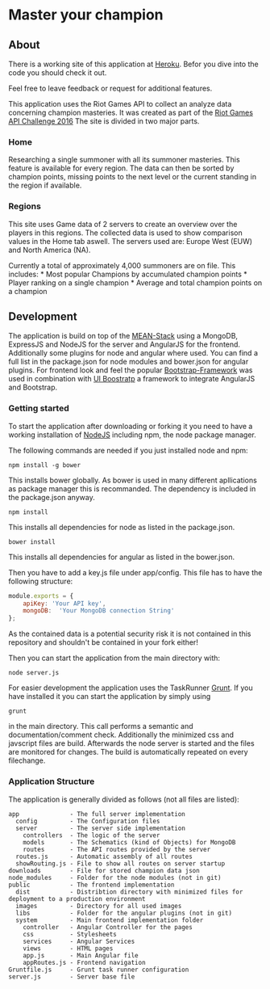 # Master your champion

## About

There is a working site of this application at [Heroku](https://pure-cliffs-83291.herokuapp.com). Befor you dive into the code you should check it out.

Feel free to leave feedback or request for additional features.

This application uses the Riot Games API to collect an analyze data concerning champion masteries. It was created as part of the [Riot Games API Challenge 2016](https://developer.riotgames.com/discussion/announcements/show/eoq3tZd1) The site is divided in two major parts.

### Home

Researching a single summoner with all its summoner masteries. This feature is available for every region. The data can then be sorted by champion points, missing points to the next level or the current standing in the region if available.

### Regions

This site uses Game data of 2 servers to create an overview over the players in this regions. The collected data is used to show comparison values in the Home tab aswell. The servers used are: Europe West (EUW) and North America (NA).

Currently a total of approximately 4,000 summoners are on file. This includes:
    * Most popular Champions by accumulated champion points
    * Player ranking on a single champion
    * Average and total champion points on a champion

## Development

The application is build on top of the [MEAN-Stack](http://mean.io/#!/) using a MongoDB, ExpressJS and NodeJS for the server and AngularJS for the frontend. Additionally some plugins for node and angular where used. You can find a full list in the package.json for node modules and bower.json for angular plugins. For frontend look and feel the popular [Bootstrap-Framework](http://getbootstrap.com/) was used in combination with [UI Boostratp](https://angular-ui.github.io/bootstrap/) a framework to integrate AngularJS and Bootstrap.

### Getting started

To start the application after downloading or forking it you need to have a working installation of [NodeJS](https://nodejs.org/en/) including npm, the node package manager.

The following commands are needed if you just installed node and npm:  
```
npm install -g bower
```
This installs bower globally. As bower is used in many different apllications as package manager this is recommanded. The dependency is included in the package.json anyway.  
```
npm install
```
This installs all dependencies for node as listed in the package.json.  
```
bower install
```
This installs all dependencies for angular as listed in the bower.json.


Then you have to add a key.js file under app/config. This file has to have the following structure:
```javascript
module.exports = {
    apiKey: 'Your API key', 
    mongoDB:  'Your MongoDB connection String'
};
```
As the contained data is a potential security risk it is not contained in this repository and shouldn't be contained in your fork either!

Then you can start the application from the main directory with:
```
node server.js
```
For easier development the application uses the TaskRunner [Grunt](http://gruntjs.com/). If you have installed it you can start the application by simply using
```
grunt
```
in the main directory. This call performs a semantic and documentation/comment check. Additionally the minimized css and javscript files are build. Afterwards the node server is started and the files are monitored for changes. The build is automatically repeated on every filechange.

### Application Structure

The application is generally divided as follows (not all files are listed):
```
app              - The full server implementation
  config         - The Configuration files
  server         - The server side implementation
    controllers  - The logic of the server
    models       - The Schematics (kind of Objects) for MongoDB
    routes       - The API routes provided by the server
  routes.js      - Automatic assembly of all routes
  showRouting.js - File to show all routes on server startup
downloads        - File for stored champion data json
node_modules     - Folder for the node modules (not in git)
public           - The frontend implementation
  dist           - Distribtion directory with minimized files for deployment to a production environment
  images         - Directory for all used images
  libs           - Folder for the angular plugins (not in git)
  system         - Main frontend implementation folder
    controller   - Angular Controller for the pages
    css          - Stylesheets
    services     - Angular Services
    views        - HTML pages
    app.js       - Main Angular file
    appRoutes.js - Frontend navigation
Gruntfile.js     - Grunt task runner configuration
server.js        - Server base file
```